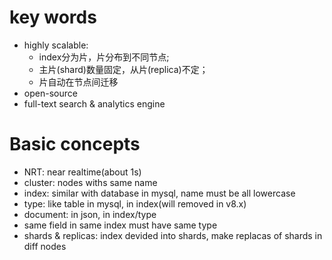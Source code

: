 # key words
* highly scalable:
    - index分为片，片分布到不同节点; 
    - 主片(shard)数量固定，从片(replica)不定；
    - 片自动在节点间迁移
* open-source
* full-text search & analytics engine

# Basic concepts
* NRT: near realtime(about 1s)
* cluster: nodes withs same name
* index: similar with database in mysql, name must be all lowercase
* type: like table in mysql, in index(will removed in v8.x)
* document: in json, in index/type
* same field in same index must have same type
* shards & replicas: index devided into shards, make replacas of shards in diff nodes

